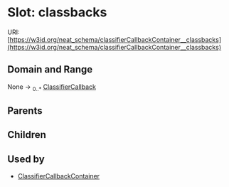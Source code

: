 
# Slot: classbacks




URI: [https://w3id.org/neat_schema/classifierCallbackContainer__classbacks](https://w3id.org/neat_schema/classifierCallbackContainer__classbacks)


## Domain and Range

None &#8594;  <sub>0..\*</sub> [ClassifierCallback](ClassifierCallback.md)

## Parents


## Children


## Used by

 * [ClassifierCallbackContainer](ClassifierCallbackContainer.md)
